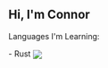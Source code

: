 ## Hi, I'm Connor
<p>Languages I'm Learning:</p>
- Rust

<img align="center" src="https://github-readme-stats.vercel.app/api?username=30440r&show_icons=true&count_private=true&theme=light">
